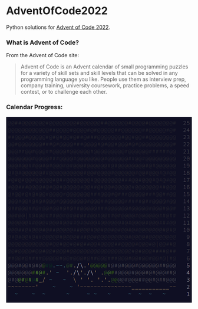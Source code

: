 # AdventOfCode2022

Python solutions for [Advent of Code 2022](https://adventofcode.com/2022/about).

### What is Advent of Code?

From the Advent of Code site:

> Advent of Code is an Advent calendar of small programming puzzles for a variety of skill sets and skill levels that can be solved in any programming language you like. People use them as interview prep, company training, university coursework, practice problems, a speed contest, or to challenge each other.

### Calendar Progress:

![An ASCII art calendar image](calendar_image.png)